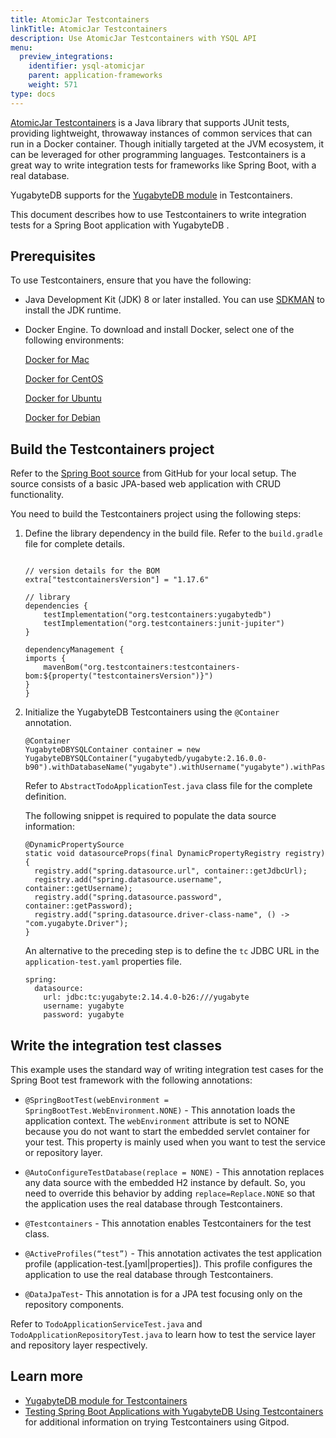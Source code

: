 ```yaml
---
title: AtomicJar Testcontainers
linkTitle: AtomicJar Testcontainers
description: Use AtomicJar Testcontainers with YSQL API
menu:
  preview_integrations:
    identifier: ysql-atomicjar
    parent: application-frameworks
    weight: 571
type: docs
---
```


[AtomicJar Testcontainers](https://www.testcontainers.org/) is a Java library that supports JUnit tests, providing lightweight, throwaway instances of common services that can run in a Docker container. Though initially targeted at the JVM ecosystem, it can be leveraged for other programming languages. Testcontainers is a great way to write integration tests for frameworks like Spring Boot, with a real database.

YugabyteDB supports for the [YugabyteDB module](https://www.testcontainers.org/modules/databases/yugabytedb/) in Testcontainers.

This document describes how to use Testcontainers to write integration tests for a Spring Boot application with YugabyteDB .

## Prerequisites

To use Testcontainers, ensure that you have the following:

- Java Development Kit (JDK) 8 or later installed. You can use [SDKMAN](https://sdkman.io/install) to install the JDK runtime.

- Docker Engine. To download and install Docker, select one of the following environments:

    <i class="fa-brands fa-apple" aria-hidden="true"></i> [Docker for Mac](https://store.docker.com/editions/community/docker-ce-desktop-mac)

    <i class="fa-brands fa-centos"></i> [Docker for CentOS](https://store.docker.com/editions/community/docker-ce-server-centos)

    <i class="fa-brands fa-ubuntu"></i> [Docker for Ubuntu](https://store.docker.com/editions/community/docker-ce-server-ubuntu)

    <i class="icon-debian"></i> [Docker for Debian](https://store.docker.com/editions/community/docker-ce-server-debian)

## Build the Testcontainers project

Refer to the [Spring Boot source](https://github.com/yugabyte/yb-ms-data/tree/main/springboot) from GitHub for your local setup. The source consists of a basic JPA-based web application with CRUD functionality.

You need to build the Testcontainers project using the following steps:

1. Define the library dependency in the build file. Refer to the `build.gradle` file for complete details.

    ```properties

    // version details for the BOM
    extra["testcontainersVersion"] = "1.17.6"

    // library
    dependencies {
        testImplementation("org.testcontainers:yugabytedb")
        testImplementation("org.testcontainers:junit-jupiter")
    }

    dependencyManagement {
    imports {
        mavenBom("org.testcontainers:testcontainers-bom:${property("testcontainersVersion")}")
    }
    }
    ```

1. Initialize the YugabyteDB Testcontainers using the `@Container` annotation.

    ```properties
    @Container
    YugabyteDBYSQLContainer container = new YugabyteDBYSQLContainer("yugabytedb/yugabyte:2.16.0.0-b90").withDatabaseName("yugabyte").withUsername("yugabyte").withPassword("yugabyte").withReuse(true);
    ```

   Refer to `AbstractTodoApplicationTest.java` class file for the complete definition.

   The following snippet is required to populate the data source information:

   ```properties
   @DynamicPropertySource
   static void datasourceProps(final DynamicPropertyRegistry registry) {
     registry.add("spring.datasource.url", container::getJdbcUrl);
     registry.add("spring.datasource.username", container::getUsername);
     registry.add("spring.datasource.password", container::getPassword);
     registry.add("spring.datasource.driver-class-name", () -> "com.yugabyte.Driver");
   }
   ```

    An alternative to the preceding step is to define the `tc` JDBC URL in the `application-test.yaml` properties file.

    ```properties
    spring:
      datasource:
        url: jdbc:tc:yugabyte:2.14.4.0-b26:///yugabyte
        username: yugabyte
        password: yugabyte
    ```

## Write the integration test classes

This example uses the standard way of writing integration test cases for the Spring Boot test framework with the following annotations:

- `@SpringBootTest(webEnvironment = SpringBootTest.WebEnvironment.NONE)` - This annotation loads the application context. The `webEnvironment` attribute is set to NONE because you do not want to start the embedded servlet container for your test. This property is mainly used when you want to test the service or repository layer.

- `@AutoConfigureTestDatabase(replace = NONE)` - This annotation replaces any data source with the embedded H2 instance by default. So, you need to override this behavior by adding `replace=Replace.NONE` so that the application uses the real database through Testcontainers.

- `@Testcontainers` - This annotation enables Testcontainers for the test class.

- `@ActiveProfiles(“test”)` - This annotation activates the test application profile (application-test.[yaml|properties]). This profile configures the application to use the real database through Testcontainers.

- `@DataJpaTest`- This annotation is for a JPA test focusing only on the repository components.

Refer to `TodoApplicationServiceTest.java` and `TodoApplicationRepositoryTest.java` to learn how to test the service layer and repository layer respectively.

## Learn more

- [YugabyteDB module for Testcontainers](https://www.testcontainers.org/modules/databases/yugabytedb/)
- [Testing Spring Boot Applications with YugabyteDB Using Testcontainers](https://www.yugabyte.com/blog/use-testcontainers-test-spring-boot-applications/) for additional information on trying Testcontainers using Gitpod.
